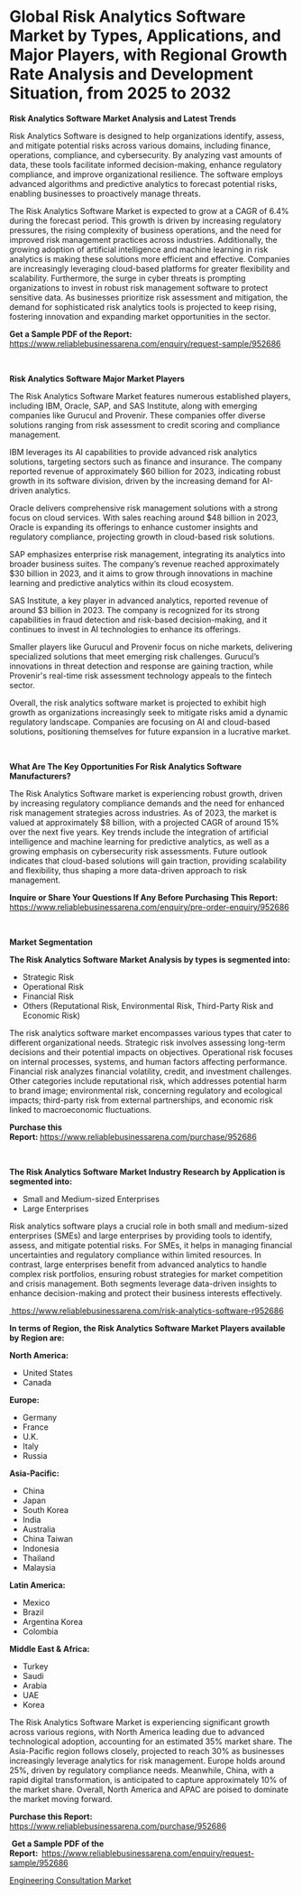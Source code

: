 <p><h1>Global Risk Analytics Software Market by Types, Applications, and Major Players, with Regional Growth Rate Analysis and Development Situation, from 2025 to 2032</h1></p><p><strong>Risk Analytics Software Market Analysis and Latest Trends</strong></p>
<p><p>Risk Analytics Software is designed to help organizations identify, assess, and mitigate potential risks across various domains, including finance, operations, compliance, and cybersecurity. By analyzing vast amounts of data, these tools facilitate informed decision-making, enhance regulatory compliance, and improve organizational resilience. The software employs advanced algorithms and predictive analytics to forecast potential risks, enabling businesses to proactively manage threats.</p><p>The Risk Analytics Software Market is expected to grow at a CAGR of 6.4% during the forecast period. This growth is driven by increasing regulatory pressures, the rising complexity of business operations, and the need for improved risk management practices across industries. Additionally, the growing adoption of artificial intelligence and machine learning in risk analytics is making these solutions more efficient and effective. Companies are increasingly leveraging cloud-based platforms for greater flexibility and scalability. Furthermore, the surge in cyber threats is prompting organizations to invest in robust risk management software to protect sensitive data. As businesses prioritize risk assessment and mitigation, the demand for sophisticated risk analytics tools is projected to keep rising, fostering innovation and expanding market opportunities in the sector.</p></p>
<p><strong>Get a Sample PDF of the Report:&nbsp;</strong> <a href="https://www.reliablebusinessarena.com/enquiry/request-sample/952686?utm_campaign=3166&utm_medium=2&utm_source=Github&utm_content=ia&utm_term=06032025&utm_id=risk-analytics-software">https://www.reliablebusinessarena.com/enquiry/request-sample/952686</a></p>
<p>&nbsp;</p>
<p><strong>Risk Analytics Software Major Market Players</strong></p>
<p><p>The Risk Analytics Software Market features numerous established players, including IBM, Oracle, SAP, and SAS Institute, along with emerging companies like Gurucul and Provenir. These companies offer diverse solutions ranging from risk assessment to credit scoring and compliance management.</p><p>IBM leverages its AI capabilities to provide advanced risk analytics solutions, targeting sectors such as finance and insurance. The company reported revenue of approximately $60 billion for 2023, indicating robust growth in its software division, driven by the increasing demand for AI-driven analytics.</p><p>Oracle delivers comprehensive risk management solutions with a strong focus on cloud services. With sales reaching around $48 billion in 2023, Oracle is expanding its offerings to enhance customer insights and regulatory compliance, projecting growth in cloud-based risk solutions.</p><p>SAP emphasizes enterprise risk management, integrating its analytics into broader business suites. The company’s revenue reached approximately $30 billion in 2023, and it aims to grow through innovations in machine learning and predictive analytics within its cloud ecosystem.</p><p>SAS Institute, a key player in advanced analytics, reported revenue of around $3 billion in 2023. The company is recognized for its strong capabilities in fraud detection and risk-based decision-making, and it continues to invest in AI technologies to enhance its offerings.</p><p>Smaller players like Gurucul and Provenir focus on niche markets, delivering specialized solutions that meet emerging risk challenges. Gurucul’s innovations in threat detection and response are gaining traction, while Provenir's real-time risk assessment technology appeals to the fintech sector.</p><p>Overall, the risk analytics software market is projected to exhibit high growth as organizations increasingly seek to mitigate risks amid a dynamic regulatory landscape. Companies are focusing on AI and cloud-based solutions, positioning themselves for future expansion in a lucrative market.</p></p>
<p>&nbsp;</p>
<p><strong>What Are The Key Opportunities For Risk Analytics Software Manufacturers?</strong></p>
<p><p>The Risk Analytics Software market is experiencing robust growth, driven by increasing regulatory compliance demands and the need for enhanced risk management strategies across industries. As of 2023, the market is valued at approximately $8 billion, with a projected CAGR of around 15% over the next five years. Key trends include the integration of artificial intelligence and machine learning for predictive analytics, as well as a growing emphasis on cybersecurity risk assessments. Future outlook indicates that cloud-based solutions will gain traction, providing scalability and flexibility, thus shaping a more data-driven approach to risk management.</p></p>
<p><strong>Inquire or Share Your Questions If Any Before Purchasing This Report:</strong> <a href="https://www.reliablebusinessarena.com/enquiry/pre-order-enquiry/952686?utm_campaign=3166&utm_medium=2&utm_source=Github&utm_content=ia&utm_term=06032025&utm_id=risk-analytics-software">https://www.reliablebusinessarena.com/enquiry/pre-order-enquiry/952686</a></p>
<p>&nbsp;</p>
<p><strong>Market Segmentation</strong></p>
<p><strong>The Risk Analytics Software Market Analysis by types is segmented into:</strong></p>
<p><ul><li>Strategic Risk</li><li>Operational Risk</li><li>Financial Risk</li><li>Others (Reputational Risk, Environmental Risk, Third-Party Risk and Economic Risk)</li></ul></p>
<p><p>The risk analytics software market encompasses various types that cater to different organizational needs. Strategic risk involves assessing long-term decisions and their potential impacts on objectives. Operational risk focuses on internal processes, systems, and human factors affecting performance. Financial risk analyzes financial volatility, credit, and investment challenges. Other categories include reputational risk, which addresses potential harm to brand image; environmental risk, concerning regulatory and ecological impacts; third-party risk from external partnerships, and economic risk linked to macroeconomic fluctuations.</p></p>
<p><strong>Purchase this Report:&nbsp;</strong><a href="https://www.reliablebusinessarena.com/purchase/952686?utm_campaign=3166&utm_medium=2&utm_source=Github&utm_content=ia&utm_term=06032025&utm_id=risk-analytics-software">https://www.reliablebusinessarena.com/purchase/952686</a></p>
<p>&nbsp;</p>
<p><strong>The Risk Analytics Software Market Industry Research by Application is segmented into:</strong></p>
<p><ul><li>Small and Medium-sized Enterprises</li><li>Large Enterprises</li></ul></p>
<p><p>Risk analytics software plays a crucial role in both small and medium-sized enterprises (SMEs) and large enterprises by providing tools to identify, assess, and mitigate potential risks. For SMEs, it helps in managing financial uncertainties and regulatory compliance within limited resources. In contrast, large enterprises benefit from advanced analytics to handle complex risk portfolios, ensuring robust strategies for market competition and crisis management. Both segments leverage data-driven insights to enhance decision-making and protect their business interests effectively.</p></p>
<p><a href="https://www.reliablebusinessarena.com/risk-analytics-software-r952686?utm_campaign=3166&utm_medium=2&utm_source=Github&utm_content=ia&utm_term=06032025&utm_id=risk-analytics-software">&nbsp;https://www.reliablebusinessarena.com/risk-analytics-software-r952686</a></p>
<p><strong>In terms of Region, the Risk Analytics Software Market Players available by Region are:</strong></p>
<p>
    <p> <strong> North America: </strong>
        <ul>
            <li>United States</li>
            <li>Canada</li>
        </ul>
        </p> 
    <p> <strong> Europe: </strong>
        <ul>
            <li>Germany</li>
            <li>France</li>
            <li>U.K.</li>
            <li>Italy</li>
            <li>Russia</li>
        </ul>
        </p> 
    <p> <strong> Asia-Pacific: </strong>
        <ul>
            <li>China</li>
            <li>Japan</li>
            <li>South Korea</li>
            <li>India</li>
            <li>Australia</li>
            <li>China Taiwan</li>
            <li>Indonesia</li>
            <li>Thailand</li>
            <li>Malaysia</li>
        </ul>
        </p> 
    <p> <strong> Latin America: </strong>
        <ul>
            <li>Mexico</li>
            <li>Brazil</li>
            <li>Argentina Korea</li>
            <li>Colombia</li>
        </ul>
        </p> 
    <p> <strong> Middle East & Africa: </strong>
        <ul>
            <li>Turkey</li>
            <li>Saudi</li>
            <li>Arabia</li>
            <li>UAE</li>
            <li>Korea</li>
        </ul>
    </p>
    </p>
<p><p>The Risk Analytics Software Market is experiencing significant growth across various regions, with North America leading due to advanced technological adoption, accounting for an estimated 35% market share. The Asia-Pacific region follows closely, projected to reach 30% as businesses increasingly leverage analytics for risk management. Europe holds around 25%, driven by regulatory compliance needs. Meanwhile, China, with a rapid digital transformation, is anticipated to capture approximately 10% of the market share. Overall, North America and APAC are poised to dominate the market moving forward.</p></p>
<p><strong>Purchase this Report: </strong><a href="https://www.reliablebusinessarena.com/purchase/952686?utm_campaign=3166&utm_medium=2&utm_source=Github&utm_content=ia&utm_term=06032025&utm_id=risk-analytics-software">https://www.reliablebusinessarena.com/purchase/952686</a></p>
<p>&nbsp;<strong>Get a Sample PDF of the Report:&nbsp;&nbsp;</strong><a href="https://www.reliablebusinessarena.com/enquiry/request-sample/952686?utm_campaign=3166&utm_medium=2&utm_source=Github&utm_content=ia&utm_term=06032025&utm_id=risk-analytics-software">https://www.reliablebusinessarena.com/enquiry/request-sample/952686</a></p>
<p><strong></strong></p>
<p><p><a href="https://github.com/mohmodsiason/Market-Research-Report-List-1/blob/main/engineering-consultation-market.md?utm_campaign=3166&utm_medium=2&utm_source=Github&utm_content=ia&utm_term=06032025&utm_id=risk-analytics-software">Engineering Consultation Market</a></p></p>